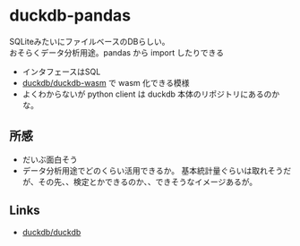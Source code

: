# duckdb-pandas

SQLiteみたいにファイルベースのDBらしい。  
おそらくデータ分析用途。pandas から import したりできる

- インタフェースはSQL
- [duckdb/duckdb-wasm](https://github.com/duckdb/duckdb-wasm) で wasm 化できる模様
- よくわからないが python client は duckdb 本体のリポジトリにあるのかな。

## 所感
- だいぶ面白そう
- データ分析用途でどのくらい活用できるか。
  基本統計量ぐらいは取れそうだが、その先、、検定とかできるのか、、できそうなイメージあるが。


## Links
- [duckdb/duckdb](https://github.com/duckdb/duckdb)
